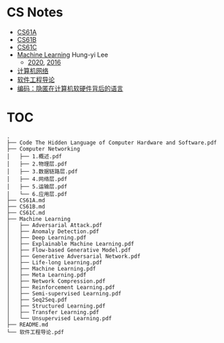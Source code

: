 # CS Notes


- [CS61A](./CS61A.md)
- [CS61B](./CS61B.md)
- [CS61C](./CS61C.md)
- [Machine Learning](./Machine%20Learning) Hung-yi Lee
  - [2020](http://speech.ee.ntu.edu.tw/~tlkagk/courses_ML20.html), [2016](http://speech.ee.ntu.edu.tw/~tlkagk/courses_ML16.html) 
- [计算机网络](./Computer%20Networking)
- [软件工程导论](./软件工程导论.pdf)
- [编码：隐匿在计算机软硬件背后的语言](./Code%20The%20Hidden%20Language%20of%20Computer%20Hardware%20and%20software.pdf)

# TOC
```
.
├── Code The Hidden Language of Computer Hardware and Software.pdf
├── Computer Networking
│   ├── 1.概述.pdf
│   ├── 2.物理层.pdf
│   ├── 3.数据链路层.pdf
│   ├── 4.网络层.pdf
│   ├── 5.运输层.pdf
│   └── 6.应用层.pdf
├── CS61A.md
├── CS61B.md
├── CS61C.md
├── Machine Learning
│   ├── Adversarial Attack.pdf
│   ├── Anomaly Detection.pdf
│   ├── Deep Learning.pdf
│   ├── Explainable Machine Learning.pdf
│   ├── Flow-based Generative Model.pdf
│   ├── Generative Adversarial Network.pdf
│   ├── Life-long Learning.pdf
│   ├── Machine Learning.pdf
│   ├── Meta Learning.pdf
│   ├── Network Compression.pdf
│   ├── Reinforcement Learning.pdf
│   ├── Semi-supervised Learning.pdf
│   ├── Seq2Seq.pdf
│   ├── Structured Learning.pdf
│   ├── Transfer Learning.pdf
│   └── Unsupervised Learning.pdf
├── README.md
└── 软件工程导论.pdf
```

